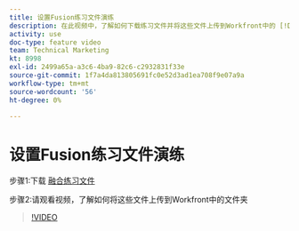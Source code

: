 ```yaml
---
title: 设置Fusion练习文件演练
description: 在此视频中，了解如何下载练习文件并将这些文件上传到Workfront中的 [!DNL Adobe Workfront Fusion].
activity: use
doc-type: feature video
team: Technical Marketing
kt: 8998
exl-id: 2499a65a-a3c6-4ba9-82c6-c2932831f33e
source-git-commit: 1f7a4da813805691fc0e52d3ad1ea708f9e07a9a
workflow-type: tm+mt
source-wordcount: '56'
ht-degree: 0%

---
```


# 设置Fusion练习文件演练

步骤1:下载 [融合练习文件](/help/assets/fusion-exercise-files.zip)

步骤2:请观看视频，了解如何将这些文件上传到Workfront中的文件夹

>[!VIDEO](https://video.tv.adobe.com/v/335258/?quality=12)

